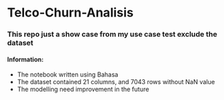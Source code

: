 # Telco-Churn-Analisis
### This repo just a show case from my use case test exclude the dataset
#### Information:
- The notebook written using Bahasa
- The dataset contained 21 columns, and 7043 rows without NaN value
- The modelling need improvement in the future
